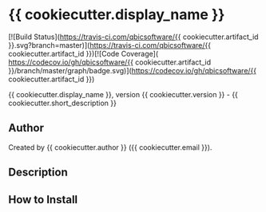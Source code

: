 # {{ cookiecutter.display_name }}

[![Build Status](https://travis-ci.com/qbicsoftware/{{ cookiecutter.artifact_id }}.svg?branch=master)](https://travis-ci.com/qbicsoftware/{{ cookiecutter.artifact_id }})[![Code Coverage]( https://codecov.io/gh/qbicsoftware/{{ cookiecutter.artifact_id }}/branch/master/graph/badge.svg)](https://codecov.io/gh/qbicsoftware/{{ cookiecutter.artifact_id }})

{{ cookiecutter.display_name }}, version {{ cookiecutter.version }} - {{ cookiecutter.short_description }}

## Author

Created by {{ cookiecutter.author }} ({{ cookiecutter.email }}).

## Description

## How to Install
